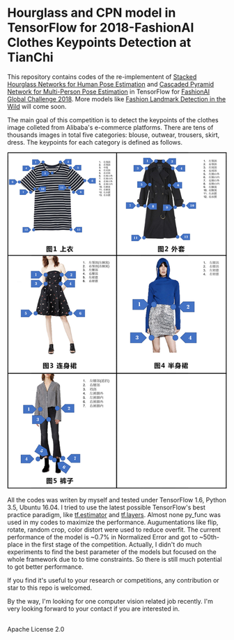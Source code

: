 # Hourglass and CPN model in TensorFlow for 2018-FashionAI Clothes Keypoints Detection at TianChi

This repository contains codes of the re-implementent of [Stacked Hourglass Networks for Human Pose Estimation](https://arxiv.org/abs/1603.06937) and [Cascaded Pyramid Network for Multi-Person Pose Estimation](https://arxiv.org/abs/1711.07319) in TensorFlow for [FashionAI Global Challenge 2018](https://tianchi.aliyun.com/competition/introduction.htm?spm=5176.11165261.5678.1.669c2ec5y232FN&raceId=231648). More models like [Fashion Landmark Detection in the Wild](https://arxiv.org/abs/1608.03049) will come soon.

The main goal of this competition is to detect the keypoints of the clothes image colleted from Alibaba's e-commerce platforms. There are tens of thousands images in total five categories: blouse, outwear, trousers, skirt, dress. The keypoints for each category is defined as follows.

![](demos/outline.jpg "The Keypoints for Each Category")

All the codes was writen by myself and tested under TensorFlow 1.6, Python 3.5, Ubuntu 16.04. I tried to use the latest possible TensorFlow's best practice paradigm, like [tf.estimator](https://www.tensorflow.org/api_docs/python/tf/estimator) and [tf.layers](https://www.tensorflow.org/api_docs/python/tf/layers). Almost none py_func was used in my codes to maximize the performance. Augumentations like flip, rotate, random crop, color distort were used to reduce overfit. The current performance of the model is ~0.7% in Normalized Error and got to ~50th-place in the first stage of the competition. Actually, I didn't do much experiments to find the best parameter of the models but focused on the whole framework due to to time constraints. So there is still much potential to got better performance.

If you find it's useful to your research or competitions, any contribution or star to this repo is welcomed.

By the way, I'm looking for one computer vision related job recently. I'm very looking forward to your contact if you are interested in.

## ##
Apache License 2.0